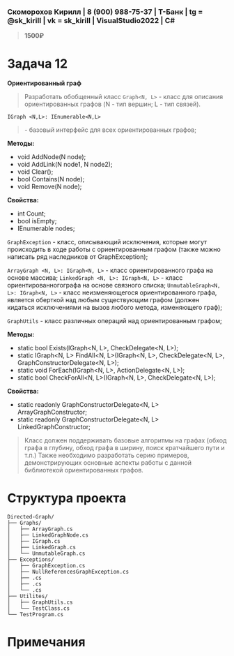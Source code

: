 ### Скоморохов Кирилл | 8 (900) 988-75-37 | T-Банк | tg = @sk_kiriII | vk = sk_kirill | VisualStudio2022 | C#

> **1500₽**

# Задача 12  

**Ориентированный граф**  
> Разработать обобщенный класс `Graph<N, L>` - класс для описания ориентированных графов 
> (N - тип вершин; L - тип связей).
``` CSharp
IGraph <N,L>: IEnumerable<N,L>
```
> \- базовый интерфейс для всех ориентированных графов;

**Методы:**
- void AddNode(N node);
- void AddLink(N node1, N node2);
- void Clear();
- bool Contains(N node);
- void Remove(N node);

**Свойства:**
- int Count;
- bool isEmpty;
- IEnumerable<N> nodes;

`GraphException` - класс, описывающий исключения, которые могут происходить в ходе работы c ориентированным графом (также можно 
написать ряд наследников от GraphException);

`ArrayGraph <N, L>: IGraph<N, L>` - класс ориентированного графа на основе массива;
`LinkedGraph <N, L>: IGraph<N, L>` - класс ориентированногографа на основе связного списка;
`UnmutableGraph<N, L>: IGraph<N, L>` - класс неизменяющегося ориентированного графа, является оберткой над любым существующим графом 
(должен кидаться исключениями на вызов любого метода, изменяющего граф);

`GraphUtils` - класс различных операций над ориентированным графом; 

**Методы:**
- static bool Exists<N>(IGraph<N, L>, CheckDelegate<N, L>);
- static IGraph<N, L> FindAll<N, L>(IGraph<N, L>, CheckDelegate<N, L>, GraphConstructorDelegate<N, L>);
- static void ForEach(IGraph<N, L>, ActionDelegate<N, L>);
- static bool CheckForAll<N, L>(IGraph<N, L>, CheckDelegate<N, L>);


**Cвoйcтвa:**
- static readonly GraphConstructorDelegate<N, L> ArrayGraphConstructor;
- static readonly GraphConstructorDelegate<N, L> LinkedGraphConstructor;

> Класс должен поддерживать базовые алгоритмы на графах (обход графа в глубину, обход графа в ширину, поиск кратчайшего пути и т.п.)
> Также необходимо разработать серию примеров, демонстрирующих основные аспекты работы c данной библиотекой ориентированных графов.

# Структура проекта

```
Directed-Graph/
├── Graphs/
│   ├── ArrayGraph.cs
│   ├── LinkedGraphNode.cs
│   ├── IGraph.cs
│   ├── LinkedGraph.cs
│   └── UnmutableGraph.cs
├── Exceptions/
│   ├── GraphException.cs
│   ├── NullReferencesGraphException.cs
│   ├── .cs
│   ├── .cs
│   └── .cs
├── Utilites/
│   ├── GraphUtils.cs
│   └── TestClass.cs
└── TestProgram.cs
```

# Примечания 